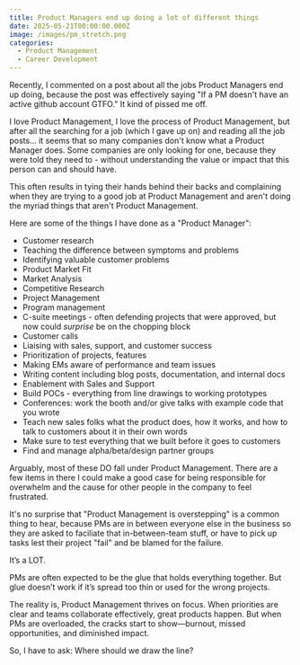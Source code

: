 ```yaml
---
title: Product Managers end up doing a lot of different things
date: 2025-05-21T00:00:00.000Z
image: /images/pm_stretch.png
categories:
  - Product Management
  - Career Development
---
```

Recently, I commented on a post about all the jobs Product Managers end up doing, because the post was effectively saying "If a PM doesn't have an active github account GTFO." It kind of pissed me off.

I love Product Management, I love the process of Product Management, but after all the searching for a job (which I gave up on) and reading all the job posts... it seems that so many companies don't know what a Product Manager does. Some companies are only looking for one, because they were told they need to - without understanding the value or impact that this person can and should have.

This often results in tying their hands behind their backs and complaining when they are trying to a good job at Product Management and aren't doing the myriad things that aren't Product Management.

Here are some of the things I have done as a "Product Manager":
- Customer research
- Teaching the difference between symptoms and problems
- Identifying valuable customer problems
- Product Market Fit
- Market Analysis
- Competitive Research
- Project Management
- Program management
- C-suite meetings - often defending projects that were approved, but now could *surprise* be on the chopping block
- Customer calls
- Liaising with sales, support, and customer success
- Prioritization of projects, features
- Making EMs aware of performance and team issues
- Writing content including blog posts, documentation, and internal docs
- Enablement with Sales and Support
- Build POCs - everything from line drawings to working prototypes
- Conferences: work the booth and/or give talks with example code that you wrote
- Teach new sales folks what the product does, how it works, and how to talk to customers about it in their own words
- Make sure to test everything that we built before it goes to customers
- Find and manage alpha/beta/design partner groups

Arguably, most of these DO fall under Product Management. There are a few items in there I could make a good case for being responsible for overwhelm and the cause for other people in the company to feel frustrated.

It's no surprise that "Product Management is overstepping" is a common thing to hear, because PMs are in between everyone else in the business so they are asked to faciliate that in-between-team stuff, or have to pick up tasks lest their project "fail" and be blamed for the failure.

It’s a LOT.

PMs are often expected to be the glue that holds everything together. But glue doesn’t work if it’s spread too thin or used for the wrong projects.

The reality is, Product Management thrives on focus. When priorities are clear and teams collaborate effectively, great products happen. But when PMs are overloaded, the cracks start to show—burnout, missed opportunities, and diminished impact.

So, I have to ask: Where should we draw the line?
